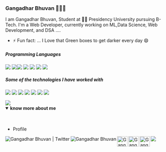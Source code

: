 ### Gangadhar Bhuvan 👋👨‍💻

I am Gangadhar Bhuvan, Student at 👨‍💻 Presidency University pursuing B-Tech. I'm a Web Developer, currently working on ML,Data Science, Web Development, and DSA  ....
- ⚡ Fun fact: ... I Love that Green boxes to get darker every day 😄


##### Programming Languages

<img src="https://img.icons8.com/color/48/000000/python.png"/> <img src="https://img.icons8.com/color/48/000000/c-plus-plus-logo.png"/><img src="https://img.icons8.com/color/48/000000/c-programming.png"/> <img src="https://img.icons8.com/color/48/000000/java-coffee-cup-logo.png"/> <img src="https://img.icons8.com/color/48/000000/javascript.png"/> <img src="https://img.icons8.com/color/48/000000/html-5.png"/> <img src="https://img.icons8.com/color/48/000000/css3.png"/>  



##### Some of the technologies I have worked with

<img src="https://img.icons8.com/color/48/000000/git.png"/>  <img src="https://img.icons8.com/fluent/48/000000/github.png"/>  <img src="https://img.icons8.com/color/48/000000/google-cloud-platform.png"/>  <img src="https://img.icons8.com/fluent/48/000000/visual-studio-code-2019.png"/>  <img src="https://img.icons8.com/ios-filled/48/000000/mysql-logo.png"/>  <img src="https://img.icons8.com/color/48/000000/wordpress.png"/>  <img src="https://img.icons8.com/color/48/000000/camtasia-studio.png"/>  


<img src="https://github-readme-stats.vercel.app/api?username=Gangadharbhuvan&&show_icons=true&title_color=ffffff&icon_color=bb2acf&text_color=daf7dc&bg_color=191919">


<details open>
<summary><b> know more about me </b></summary>
<br /><br />
<ul>
<li>Profile</li>
</ul>
 <a href="https://twitter.com/GangadharBhuvan" title='Twitter'>
    <img align="left" alt="Gangadhar Bhuvan | Twitter" src="https://img.icons8.com/fluent/32/000000/twitter.png" />
    <!-- <img src="https://img.icons8.com/fluent/48/000000/twitter.png"/> -->
</a>
 <a href="https://www.linkedin.com/in/gangadharbhuvan/" title='Linkedin'>
    <img align="left" alt="Gangadhar Bhuvan" src="https://img.icons8.com/color/32/000000/linkedin.png" />
</a>
<a href="https://medium.com/@gangadharbhuvan1" title='Medium'>
    <img align="left" alt="Gangadhar Bhuvan" width="32px" src="https://cdn.jsdelivr.net/npm/simple-icons@3.2.0/icons/medium.svg" />
</a>
<a href="https://www.hackerrank.com/gangadharbhuvan" title='Hackerrank'>
    <img align="left" alt="Gangadhar Bhuvan's hackerrank" width="32px" src="https://cdn.jsdelivr.net/npm/simple-icons@3.2.0/icons/hackerrank.svg" />
</a>
<a href="https://leetcode.com/gangadharbhuvan/" title='Leetcode'>
    <img align="left" alt="Gangadhar Bhuvan's Leetcode" width="32px" src="https://cdn.jsdelivr.net/npm/simple-icons@v3/icons/leetcode.svg" />
</a>
 <a href="https://www.kaggle.com/gangadharbhuvan" title='Kaggle'>
    <img src="https://img.icons8.com/windows/32/000000/kaggle.png"/>
 </a>
</details>
